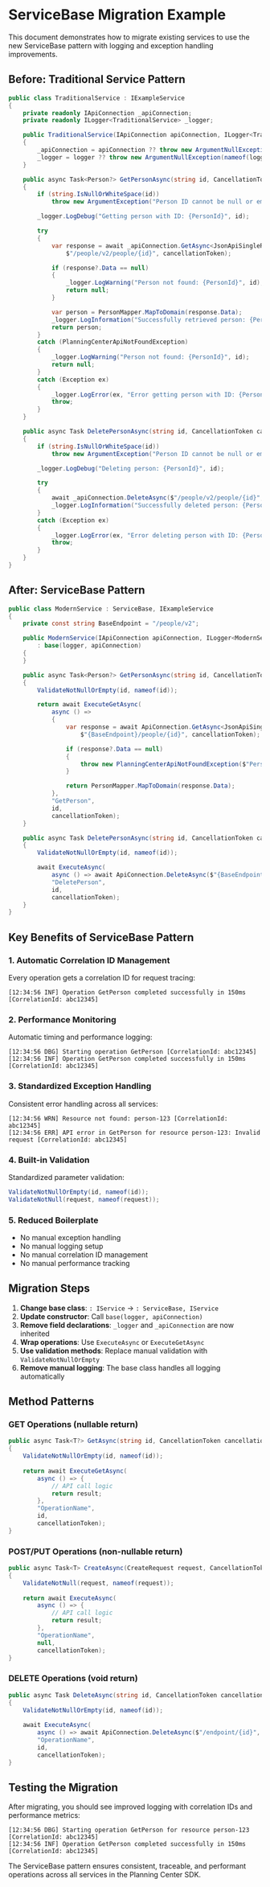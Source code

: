 # ServiceBase Migration Example

This document demonstrates how to migrate existing services to use the new ServiceBase pattern with logging and exception handling improvements.

## Before: Traditional Service Pattern

```csharp
public class TraditionalService : IExampleService
{
    private readonly IApiConnection _apiConnection;
    private readonly ILogger<TraditionalService> _logger;

    public TraditionalService(IApiConnection apiConnection, ILogger<TraditionalService> logger)
    {
        _apiConnection = apiConnection ?? throw new ArgumentNullException(nameof(apiConnection));
        _logger = logger ?? throw new ArgumentNullException(nameof(logger));
    }

    public async Task<Person?> GetPersonAsync(string id, CancellationToken cancellationToken = default)
    {
        if (string.IsNullOrWhiteSpace(id))
            throw new ArgumentException("Person ID cannot be null or empty", nameof(id));

        _logger.LogDebug("Getting person with ID: {PersonId}", id);

        try
        {
            var response = await _apiConnection.GetAsync<JsonApiSingleResponse<PersonDto>>(
                $"/people/v2/people/{id}", cancellationToken);

            if (response?.Data == null)
            {
                _logger.LogWarning("Person not found: {PersonId}", id);
                return null;
            }

            var person = PersonMapper.MapToDomain(response.Data);
            _logger.LogInformation("Successfully retrieved person: {PersonId}", id);
            return person;
        }
        catch (PlanningCenterApiNotFoundException)
        {
            _logger.LogWarning("Person not found: {PersonId}", id);
            return null;
        }
        catch (Exception ex)
        {
            _logger.LogError(ex, "Error getting person with ID: {PersonId}", id);
            throw;
        }
    }

    public async Task DeletePersonAsync(string id, CancellationToken cancellationToken = default)
    {
        if (string.IsNullOrWhiteSpace(id))
            throw new ArgumentException("Person ID cannot be null or empty", nameof(id));

        _logger.LogDebug("Deleting person: {PersonId}", id);

        try
        {
            await _apiConnection.DeleteAsync($"/people/v2/people/{id}", cancellationToken);
            _logger.LogInformation("Successfully deleted person: {PersonId}", id);
        }
        catch (Exception ex)
        {
            _logger.LogError(ex, "Error deleting person with ID: {PersonId}", id);
            throw;
        }
    }
}
```

## After: ServiceBase Pattern

```csharp
public class ModernService : ServiceBase, IExampleService
{
    private const string BaseEndpoint = "/people/v2";

    public ModernService(IApiConnection apiConnection, ILogger<ModernService> logger)
        : base(logger, apiConnection)
    {
    }

    public async Task<Person?> GetPersonAsync(string id, CancellationToken cancellationToken = default)
    {
        ValidateNotNullOrEmpty(id, nameof(id));

        return await ExecuteGetAsync(
            async () =>
            {
                var response = await ApiConnection.GetAsync<JsonApiSingleResponse<PersonDto>>(
                    $"{BaseEndpoint}/people/{id}", cancellationToken);

                if (response?.Data == null)
                {
                    throw new PlanningCenterApiNotFoundException($"Person with ID {id} not found");
                }

                return PersonMapper.MapToDomain(response.Data);
            },
            "GetPerson",
            id,
            cancellationToken);
    }

    public async Task DeletePersonAsync(string id, CancellationToken cancellationToken = default)
    {
        ValidateNotNullOrEmpty(id, nameof(id));

        await ExecuteAsync(
            async () => await ApiConnection.DeleteAsync($"{BaseEndpoint}/people/{id}", cancellationToken),
            "DeletePerson",
            id,
            cancellationToken);
    }
}
```

## Key Benefits of ServiceBase Pattern

### 1. **Automatic Correlation ID Management**
Every operation gets a correlation ID for request tracing:
```
[12:34:56 INF] Operation GetPerson completed successfully in 150ms [CorrelationId: abc12345]
```

### 2. **Performance Monitoring**
Automatic timing and performance logging:
```
[12:34:56 DBG] Starting operation GetPerson [CorrelationId: abc12345]
[12:34:56 INF] Operation GetPerson completed successfully in 150ms [CorrelationId: abc12345]
```

### 3. **Standardized Exception Handling**
Consistent error handling across all services:
```
[12:34:56 WRN] Resource not found: person-123 [CorrelationId: abc12345]
[12:34:56 ERR] API error in GetPerson for resource person-123: Invalid request [CorrelationId: abc12345]
```

### 4. **Built-in Validation**
Standardized parameter validation:
```csharp
ValidateNotNullOrEmpty(id, nameof(id));
ValidateNotNull(request, nameof(request));
```

### 5. **Reduced Boilerplate**
- No manual exception handling
- No manual logging setup
- No manual correlation ID management
- No manual performance tracking

## Migration Steps

1. **Change base class**: `: IService` → `: ServiceBase, IService`
2. **Update constructor**: Call `base(logger, apiConnection)`
3. **Remove field declarations**: `_logger` and `_apiConnection` are now inherited
4. **Wrap operations**: Use `ExecuteAsync` or `ExecuteGetAsync`
5. **Use validation methods**: Replace manual validation with `ValidateNotNullOrEmpty`
6. **Remove manual logging**: The base class handles all logging automatically

## Method Patterns

### GET Operations (nullable return)
```csharp
public async Task<T?> GetAsync(string id, CancellationToken cancellationToken = default)
{
    ValidateNotNullOrEmpty(id, nameof(id));
    
    return await ExecuteGetAsync(
        async () => {
            // API call logic
            return result;
        },
        "OperationName",
        id,
        cancellationToken);
}
```

### POST/PUT Operations (non-nullable return)
```csharp
public async Task<T> CreateAsync(CreateRequest request, CancellationToken cancellationToken = default)
{
    ValidateNotNull(request, nameof(request));
    
    return await ExecuteAsync(
        async () => {
            // API call logic
            return result;
        },
        "OperationName",
        null,
        cancellationToken);
}
```

### DELETE Operations (void return)
```csharp
public async Task DeleteAsync(string id, CancellationToken cancellationToken = default)
{
    ValidateNotNullOrEmpty(id, nameof(id));
    
    await ExecuteAsync(
        async () => await ApiConnection.DeleteAsync($"/endpoint/{id}", cancellationToken),
        "OperationName",
        id,
        cancellationToken);
}
```

## Testing the Migration

After migrating, you should see improved logging with correlation IDs and performance metrics:

```
[12:34:56 DBG] Starting operation GetPerson for resource person-123 [CorrelationId: abc12345]
[12:34:56 INF] Operation GetPerson completed successfully in 150ms [CorrelationId: abc12345]
```

The ServiceBase pattern ensures consistent, traceable, and performant operations across all services in the Planning Center SDK.